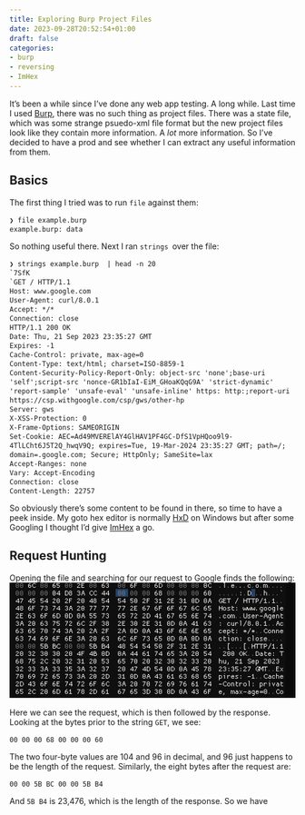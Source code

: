 ```yaml
---
title: Exploring Burp Project Files
date: 2023-09-28T20:52:54+01:00
draft: false
categories:
- burp
- reversing
- ImHex
---
```

It’s been a while since I’ve done any web app testing. A long while. Last time I used [Burp](https://portswigger.net/burp/pro), there was no such thing as project files. There was a state file, which was some strange psuedo-xml file format but the new project files look like they contain more information. A _lot_ more information. So I’ve decided to have a prod and see whether I can extract any useful information from them.

## Basics
The first thing I tried was to run `file` against them:
```
❯ file example.burp
example.burp: data
```
So nothing useful there. Next I ran `strings `over the file:
```http
❯ strings example.burp  | head -n 20
`7SfK
`GET / HTTP/1.1
Host: www.google.com
User-Agent: curl/8.0.1
Accept: */*
Connection: close
HTTP/1.1 200 OK
Date: Thu, 21 Sep 2023 23:35:27 GMT
Expires: -1
Cache-Control: private, max-age=0
Content-Type: text/html; charset=ISO-8859-1
Content-Security-Policy-Report-Only: object-src 'none';base-uri 'self';script-src 'nonce-GR1bIaI-EiM_GHoaKQqG9A' 'strict-dynamic' 'report-sample' 'unsafe-eval' 'unsafe-inline' https: http:;report-uri https://csp.withgoogle.com/csp/gws/other-hp
Server: gws
X-XSS-Protection: 0
X-Frame-Options: SAMEORIGIN
Set-Cookie: AEC=Ad49MVERElAY4GlHAV1PF4GC-DfS1VpHQoo9l9-4TlLCht6J5T2Q_hwqV9Q; expires=Tue, 19-Mar-2024 23:35:27 GMT; path=/; domain=.google.com; Secure; HttpOnly; SameSite=lax
Accept-Ranges: none
Vary: Accept-Encoding
Connection: close
Content-Length: 22757
```
So obviously there’s some content to be found in there, so time to have a peek inside. My goto hex editor is normally [HxD](https://mh-nexus.de/en/hxd/#features) on Windows but after some Googling I thought I’d give [ImHex](https://imhex.werwolv.net) a go.

## Request Hunting
Opening the file and searching for our request to Google finds the following:
![image](.attachments/e8c5c5b4a81dc9cc92d6346eaf7b5c566a46f605.png)

Here we can see the request, which is then followed by the response. Looking at the bytes prior to the string `GET`, we see:
```
00 00 00 68 00 00 00 60
```
The two four-byte values are 104 and 96 in decimal, and 96 just happens to be the length of the request. Similarly, the eight bytes after the request are:
```
00 00 5B BC 00 00 5B B4
```
And `5B B4` is 23,476, which is the length of the response. So we have 